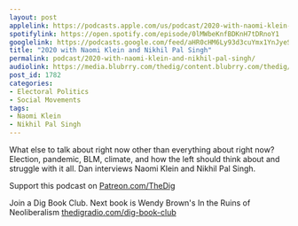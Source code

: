 ```yaml
---
layout: post
applelink: https://podcasts.apple.com/us/podcast/2020-with-naomi-klein-and-nikhil-pal-singh/id1043245989?i=1000496612995
spotifylink: https://open.spotify.com/episode/0lMWbeKnfBDKnH7tDRnoY1
googlelink: https://podcasts.google.com/feed/aHR0cHM6Ly93d3cuYmx1YnJyeS5jb20vZmVlZHMvdGhlZGlnLnhtbA/episode/aHR0cHM6Ly93d3cudGhlZGlncmFkaW8uY29tLz9wPTE3ODI?sa=X&ved=0CAUQkfYCahcKEwi44f7r1b-AAxUAAAAAHQAAAAAQNg
title: "2020 with Naomi Klein and Nikhil Pal Singh"
permalink: podcast/2020-with-naomi-klein-and-nikhil-pal-singh/
audiolink: https://media.blubrry.com/thedig/content.blubrry.com/thedig/The_Dig-EP_278-NK-NPS.mp3
post_id: 1782
categories: 
- Electoral Politics
- Social Movements
tags: 
- Naomi Klein
- Nikhil Pal Singh
---
```


What else to talk about right now other than everything about right now? Election, pandemic, BLM, climate, and how the left should think about and struggle with it all. Dan interviews Naomi Klein and Nikhil Pal Singh.

Support this podcast on 
[Patreon.com/TheDig](https://Patreon.com/TheDig)

Join a Dig Book Club. Next book is Wendy Brown's In the Ruins of Neoliberalism 
[thedigradio.com/dig-book-club](https://thedigradio.com/dig-book-club)